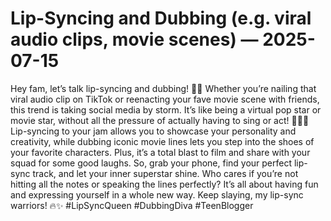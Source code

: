 # Lip-Syncing and Dubbing (e.g. viral audio clips, movie scenes) — 2025-07-15

Hey fam, let’s talk lip-syncing and dubbing! 🎤💥 Whether you’re nailing that viral audio clip on TikTok or reenacting your fave movie scene with friends, this trend is taking social media by storm. It’s like being a virtual pop star or movie star, without all the pressure of actually having to sing or act! 🌟💁‍♀️ Lip-syncing to your jam allows you to showcase your personality and creativity, while dubbing iconic movie lines lets you step into the shoes of your favorite characters. Plus, it’s a total blast to film and share with your squad for some good laughs. So, grab your phone, find your perfect lip-sync track, and let your inner superstar shine. Who cares if you’re not hitting all the notes or speaking the lines perfectly? It’s all about having fun and expressing yourself in a whole new way. Keep slaying, my lip-sync warriors! 🔥✨ #LipSyncQueen #DubbingDiva #TeenBlogger